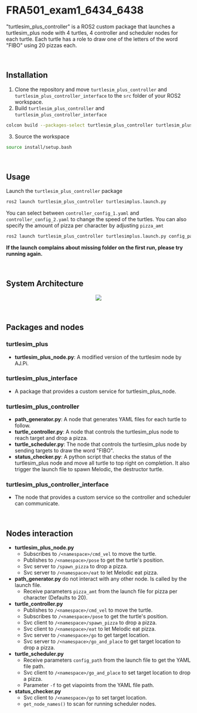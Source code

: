 # FRA501_exam1_6434_6438
"turtlesim_plus_controller" is a ROS2 custom package that launches a turtlesim_plus node with 4 turtles, 4 controller and scheduler nodes for each turtle. Each turtle has a role to draw one of the letters of the word "FIBO" using 20 pizzas each.

<br>

## Installation
1. Clone the repository and move `turtlesim_plus_controller` and `turtlesim_plus_controller_interface` to the `src` folder of your ROS2 workspace.
2. Build `turtlesim_plus_controller` and `turtlesim_plus_controller_interface`
```bash
colcon build --packages-select turtlesim_plus_controller turtlesim_plus_controller_interface
```
3. Source the workspace
```bash
source install/setup.bash
```

<br>

## Usage
Launch the `turtlesim_plus_controller` package
```bash
ros2 launch turtlesim_plus_controller turtlesimplus.launch.py
```
You can select between `controller_config_1.yaml` and `controller_config_2.yaml` to change the speed of the turtles. You can also specify the amount of pizza per character by adjusting `pizza_amt`
```bash
ros2 launch turtlesim_plus_controller turtlesimplus.launch.py config_path:="controller_config_2.yaml" pizza_amt:=20
```
**If the launch complains about missing folder on the first run, please try running again.**

<br>

## System Architecture
<p align="center">
  <img src="https://github.com/Nopparuj-an/FRA501_exam1_6434_6438/blob/main/system_architecture.jpg?raw=true">
</p>

<br>

## Packages and nodes

### turtlesim_plus
- **turtlesim_plus_node.py**: A modified version of the turtlesim node by AJ.Pi.

### turtlesim_plus_interface
- A package that provides a custom service for turtlesim_plus_node.

### turtlesim_plus_controller
- **path_generator.py**: A node that generates YAML files for each turtle to follow.
- **turtle_controller.py**: A node that controls the turtlesim_plus node to reach target and drop a pizza.
- **turtle_scheduler.py**: The node that controls the turtlesim_plus node by sending targets to draw the word "FIBO".
- **status_checker.py**: A python script that checks the status of the turtlesim_plus node and move all turtle to top right on completion. It also trigger the launch file to spawn Melodic, the destructor turtle.

### turtlesim_plus_controller_interface
- The node that provides a custom service so the controller and scheduler can communicate.

<br>

## Nodes interaction

- **turtlesim_plus_node.py**
    - Subscribes to `/<namespace>/cmd_vel` to move the turtle.
    - Publishes to `/<namespace>/pose` to get the turtle's position.
    - Svc server to `/spawn_pizza` to drop a pizza.
    - Svc server to `/<namespace>/eat` to let Melodic eat pizza.
- **path_generator.py** do not interact with any other node. Is called by the launch file.
    - Receive parameters `pizza_amt` from the launch file for pizza per character (Defaults to 20).
- **turtle_controller.py**
    - Publishes to `/<namespace>/cmd_vel` to move the turtle.
    - Subscribes to `/<namespace>/pose` to get the turtle's position.
    - Svc client to `/<namespace>/spawn_pizza` to drop a pizza.
    - Svc client to `/<namespace>/eat` to let Melodic eat pizza.
    - Svc server to `/<namespace>/go` to get target location.
    - Svc server to `/<namespace>/go_and_place` to get target location to drop a pizza.
- **turtle_scheduler.py**
    - Receive parameters `config_path` from the launch file to get the YAML file path.
    - Svc client to `/<namespace>/go_and_place` to set target location to drop a pizza.
    - Parameter `-f` to get viapoints from the YAML file path.
- **status_checker.py**
    - Svc client to `/<namespace>/go` to set target location.
    - `get_node_names()` to scan for running scheduler nodes.
